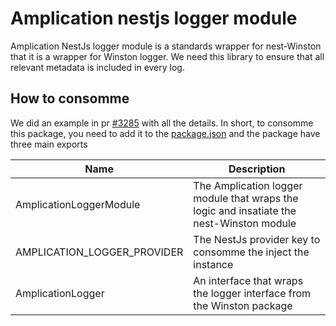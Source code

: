 # Amplication nestjs logger module

Amplication NestJs logger module is a standards wrapper for nest-Winston that it is a wrapper for Winston logger.
We need this library to ensure that all relevant metadata is included in every log.

## How to consomme

We did an example in pr [#3285](https://github.com/amplication/amplication/pull/3285) with all the details.
In short, to consomme this package, you need to add it to the [package.json](https://github.com/amplication/amplication/blob/master/packages/amplication-git-pull-request-service/package.json#L23) and the package have three main exports

|  Name | Description  |
| ------------ | ------------ |
| AmplicationLoggerModule  |  The Amplication logger module that wraps the logic and insatiate the nest-Winston module |
| AMPLICATION_LOGGER_PROVIDER  |  The NestJs provider key to consomme the inject the instance |
| AmplicationLogger  |  An interface that wraps the logger interface from the Winston package |
